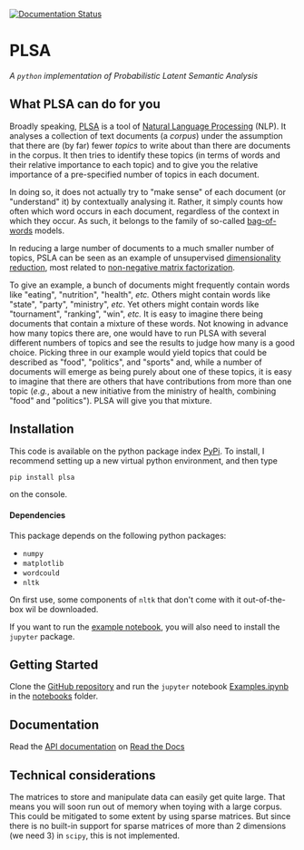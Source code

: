 [![Documentation Status](https://readthedocs.org/projects/probabilistic-latent-semantic-analysis/badge/?version=latest)](https://probabilistic-latent-semantic-analysis.readthedocs.io/en/latest/?badge=latest)
# PLSA
_A `python` implementation of Probabilistic Latent Semantic Analysis_

## What PLSA can do for you
Broadly speaking,
[PLSA](https://en.wikipedia.org/wiki/Probabilistic_latent_semantic_analysis)
is a tool of
[Natural Language Processing](https://en.wikipedia.org/wiki/Natural_language_processing)
(NLP). It analyses a collection of text documents (a _corpus_) under the assumption
that there are (by far) fewer _topics_ to write about than there are documents
in the corpus. It then tries to identify these topics (in terms of words and
their relative importance to each topic) and to give you the relative
importance of a pre-specified number of topics in each document.

In doing so, it does not actually try to "make sense" of each document (or
"understand" it) by contextually analysing it. Rather, it simply counts how
often which word occurs in each document, regardless of the context in which
they occur. As such, it belongs to the family of so-called
[bag-of-words](https://en.wikipedia.org/wiki/Bag-of-words_model) models. 


In reducing a large number of documents to a much smaller number of topics,
PSLA can be seen as an example of unsupervised
[dimensionality reduction](https://en.wikipedia.org/wiki/Dimensionality_reduction),
most related to
[non-negative matrix factorization](https://en.wikipedia.org/wiki/Dimensionality_reduction).

To give an example, a bunch of documents might frequently contain words like
"eating", "nutrition", "health", _etc._ Others might contain words like "state",
"party", "ministry", _etc_. Yet others might contain words like "tournament",
"ranking", "win", _etc._ It is easy to imagine there being documents that
contain a mixture of these words. Not knowing in advance how many topics there
are, one would have to run PLSA with several different numbers of topics and
see the results to judge how many is a good choice. Picking three in our example
would yield topics that could be described as "food", "politics", and "sports"
and, while a number of documents will emerge as being purely about one of these
topics, it is easy to imagine that there are others that have contributions
from more than one topic (_e.g._, about a new initiative from the ministry
of health, combining "food" and "politics"). PLSA will give you that
mixture.

## Installation
This code is available on the python package index [PyPi](https://pypi.org/).
To install, I recommend setting up a new virtual python environment, and then
type
```bash
pip install plsa
```
on the console.

#### Dependencies
This package depends on the following python packages:
- `numpy`
- `matplotlib`
- `wordcould`
- `nltk`

On first use, some components of `nltk` that don't come with it out-of-the-box
wil be downloaded.

If you want to run the
[example notebook](https://github.com/yedivanseven/PLSA/blob/master/notebooks/Examples.ipynb),
you will also need to install the `jupyter` package.

## Getting Started
Clone the
[GitHub repository](https://github.com/yedivanseven/PLSA/blob/master/notebooks/Examples.ipynb)
and run the `jupyter` notebook
[Examples.ipynb](https://github.com/yedivanseven/PLSA/blob/master/notebooks/Examples.ipynb)
in the
[notebooks](https://github.com/yedivanseven/PLSA/tree/master/notebooks)
folder.

## Documentation
Read the [API documentation](https://probabilistic-latent-semantic-analysis.readthedocs.io/en/latest/index.html) on [Read the Docs](https://readthedocs.org/)

## Technical considerations
The matrices to store and manipulate data can easily get quite large. That
means you will soon run out of memory when toying with a large corpus. This
could be mitigated to some extent by using sparse matrices. But since there
is no built-in support for sparse matrices of more than 2 dimensions
(we need 3) in `scipy`, this is not implemented.


